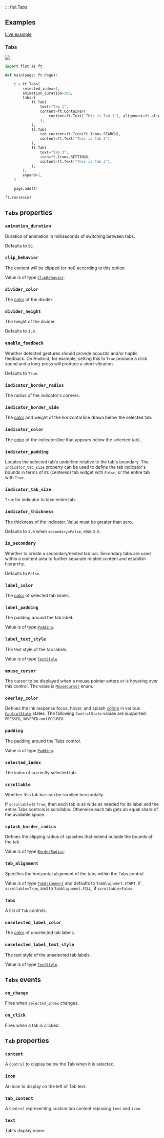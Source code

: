 ::: flet.Tabs

## Examples

[Live example](https://flet-controls-gallery.fly.dev/layout/tabs)

### Tabs

<img src="/img/docs/controls/tabs/tabs-simple.gif" className="screenshot-60"/>



```python
import flet as ft

def main(page: ft.Page):

    t = ft.Tabs(
        selected_index=1,
        animation_duration=300,
        tabs=[
            ft.Tab(
                text="Tab 1",
                content=ft.Container(
                    content=ft.Text("This is Tab 1"), alignment=ft.alignment.center
                ),
            ),
            ft.Tab(
                tab_content=ft.Icon(ft.Icons.SEARCH),
                content=ft.Text("This is Tab 2"),
            ),
            ft.Tab(
                text="Tab 3",
                icon=ft.Icons.SETTINGS,
                content=ft.Text("This is Tab 3"),
            ),
        ],
        expand=1,
    )

    page.add(t)

ft.run(main)
```


## `Tabs` properties

### `animation_duration`

Duration of animation in milliseconds of switching between tabs.

Defaults to `50`.

### `clip_behavior`

The content will be clipped (or not) according to this option.

Value is of type [`ClipBehavior`](/docs/reference/types/clipbehavior).

### `divider_color`

The [color](/docs/reference/colors) of the divider.

### `divider_height`

The height of the divider.

Defaults to `1.0`.

### `enable_feedback`

Whether detected gestures should provide acoustic and/or haptic feedback. On Android, for example, setting this to `True` produce a click sound and a long-press will produce a short vibration. 

Defaults to `True`.

### `indicator_border_radius`

The radius of the indicator's corners.

### `indicator_border_side`

The [color](/docs/reference/colors) and weight of the horizontal line drawn below the selected tab.

### `indicator_color`

The [color](/docs/reference/colors) of the indicator(line that appears below the selected tab).

### `indicator_padding`

Locates the selected tab's underline relative to the tab's boundary. The `indicator_tab_size` property can be used to define the tab indicator's bounds in terms of its (centered) tab widget with `False`, or the entire tab with `True`.

### `indicator_tab_size`

`True` for indicator to take entire tab.

### `indicator_thickness`

The thickness of the indicator. Value must be greater than zero.

Defaults to `3.0` when `secondary=False`, else `3.0`.

### `is_secondary`

Whether to create a secondary/nested tab bar. Secondary tabs are used within a content area to further separate related
content and establish hierarchy.

Defaults to `False`.

### `label_color`

The [color](/docs/reference/colors) of selected tab labels.

### `label_padding`

The padding around the tab label.

Value is of type [`Padding`](/docs/reference/types/padding).

### `label_text_style`

The text style of the tab labels.

Value is of type [`TextStyle`](/docs/reference/types/textstyle).

### `mouse_cursor`

The cursor to be displayed when a mouse pointer enters or is hovering over this control.
The value is [`MouseCursor`](/docs/reference/types/mousecursor) enum.

### `overlay_color`

Defines the ink response focus, hover, and splash [colors](/docs/reference/colors) in
various [`ControlState`](/docs/reference/types/controlstate) states.
The following `ControlState` values are supported: `PRESSED`, `HOVERED` and `FOCUSED`.

### `padding`

The padding around the Tabs control.

Value is of type [`Padding`](/docs/reference/types/padding).

### `selected_index`

The index of currently selected tab.

### `scrollable`

Whether this tab bar can be scrolled horizontally.

If `scrollable` is `True`, then each tab is as wide as needed for its label and the entire Tabs controls is scrollable. Otherwise each tab gets an equal share of the available space.

### `splash_border_radius`

Defines the clipping radius of splashes that extend outside the bounds of the tab.

Value is of type [`BorderRadius`](/docs/reference/types/borderradius).

### `tab_alignment`

Specifies the horizontal alignment of the tabs within the Tabs control.

Value is of type [`TabAlignment`](/docs/reference/types/tabalignment) and defaults to `TabAlignment.START`,
if `scrollable=True`, and to `TabAlignment.FILL`, if `scrollable=False`.

### `tabs`

A list of `Tab` controls.

### `unselected_label_color`

The [color](/docs/reference/colors) of unselected tab labels.

### `unselected_label_text_style`

The text style of the unselected tab labels.

Value is of type [`TextStyle`](/docs/reference/types/textstyle).

## `Tabs` events

### `on_change`

Fires when `selected_index` changes.

### `on_click`

Fires when a tab is clicked.

## `Tab` properties

### `content`

A `Control` to display below the Tab when it is selected.

### `icon`

An icon to display on the left of Tab text.

### `tab_content`

A `Control` representing custom tab content replacing `text` and `icon`.

### `text`

Tab's display name.